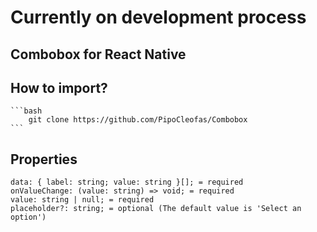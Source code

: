 # Currently on development process

## Combobox for React Native

## How to import?

    ```bash
        git clone https://github.com/PipoCleofas/Combobox
    ```

## Properties
    data: { label: string; value: string }[]; = required
    onValueChange: (value: string) => void; = required
    value: string | null; = required
    placeholder?: string; = optional (The default value is 'Select an option')

